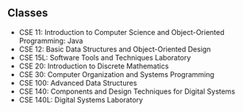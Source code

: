 ## Classes

 - CSE 11: Introduction to Computer Science and Object-Oriented Programming: Java
 - CSE 12: Basic Data Structures and Object-Oriented Design
 - CSE 15L: Software Tools and Techniques Laboratory
 - CSE 20: Introduction to Discrete Mathematics
 - CSE 30: Computer Organization and Systems Programming
 - CSE 100: Advanced Data Structures
 - CSE 140: Components and Design Techniques for Digital Systems
 - CSE 140L: Digital Systems Laboratory